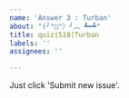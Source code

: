 ```yaml
---
name: 'Answer 3 : Turban'
about: "(╯°□°）╯︵ ┻━┻"
title: quiz|518|Turban
labels: ''
assignees: ''

---
```


Just click 'Submit new issue'.
